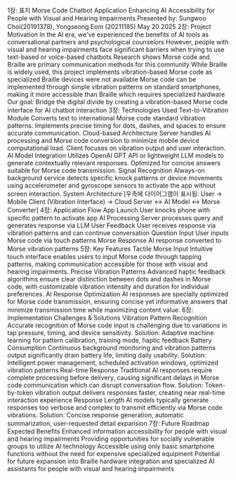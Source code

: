 1장: 표지
Morse Code Chatbot Application
Enhancing AI Accessibility for People with Visual and Hearing Impairments
Presented by: Sungwoo Choi(20191378), Yongseong Eom (20211185)
May 20 2025
2장: Project Motivation
In the AI era, we've experienced the benefits of AI tools as conversational partners and psychological counselors
However, people with visual and hearing impairments face significant barriers when trying to use text-based or voice-based chatbots
Research shows Morse code and Braille are primary communication methods for this community
While Braille is widely used, this project implements vibration-based Morse code as specialized Braille devices were not available
Morse code can be implemented through simple vibration patterns on standard smartphones, making it more accessible than Braille which requires specialized hardware
Our goal: Bridge the digital divide by creating a vibration-based Morse code interface for AI chatbot interaction
3장: Technologies Used
Text-to-Vibration Module
Converts text to international Morse code standard vibration patterns. Implements precise timing for dots, dashes, and spaces to ensure accurate communication.
Cloud-based Architecture
Server handles AI processing and Morse code conversion to minimize mobile device computational load. Client focuses on vibration output and user interaction.
AI Model Integration
Utilizes OpenAI GPT API or lightweight LLM models to generate contextually relevant responses. Optimized for concise answers suitable for Morse code transmission.
Signal Recognition
Always-on background service detects specific knock patterns or device movements using accelerometer and gyroscope sensors to activate the app without screen interaction.
System Architecture
[우측에 다이어그램이 표시됨: User → Mobile Client (Vibration Interface) → Cloud Server ↔ AI Model ↔ Morse Converter]
4장: Application Flow
App Launch
User knocks phone with specific pattern to activate app
AI Processing
Server processes query and generates response via LLM
User Feedback
User receives response via vibration patterns and can continue conversation
Question Input
User inputs Morse code via touch patterns
Morse Response
AI response converted to Morse vibration patterns
5장: Key Features
Tactile Morse Input
Intuitive touch interface enables users to input Morse code through tapping patterns, making communication accessible for those with visual and hearing impairments.
Precise Vibration Patterns
Advanced haptic feedback algorithms ensure clear distinction between dots and dashes in Morse code, with customizable vibration intensity and duration for individual preferences.
AI Response Optimization
AI responses are specially optimized for Morse code transmission, ensuring concise yet informative answers that minimize transmission time while maximizing content value.
6장: Implementation Challenges & Solutions
Vibration Pattern Recognition
Accurate recognition of Morse code input is challenging due to variations in tap pressure, timing, and device sensitivity.
Solution: Adaptive machine learning for pattern calibration, training mode, haptic feedback
Battery Consumption
Continuous background monitoring and vibration patterns output significantly drain battery life, limiting daily usability.
Solution: Intelligent power management, scheduled activation windows, optimized vibration patterns
Real-time Response
Traditional AI responses require complete processing before delivery, causing significant delays in Morse code communication which can disrupt conversation flow.
Solution: Token-by-token vibration output delivers responses faster, creating near real-time interaction experience
Response Length
AI models typically generate responses too verbose and complex to transmit efficiently via Morse code vibrations.
Solution: Concise response generation, automatic summarization, user-requested detail expansion
7장: Future Roadmap
Expected Benefits
Enhanced information accessibility for people with visual and hearing impairments
Providing opportunities for socially vulnerable groups to utilize AI technology
Accessible using only basic smartphone functions without the need for expensive specialized equipment
Potential for future expansion into Braille hardware integration and specialized AI assistants for people with visual and hearing impairments